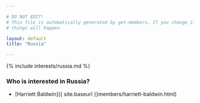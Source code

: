 ```yaml
---

# DO NOT EDIT!
# This file is automatically generated by get-members. If you change it, bad
# things will happen.

layout: default
title: "Russia"

---
```


{% include interests/russia.md %}

### Who is interested in Russia?


* [Harriett Baldwin]({ site.baseurl }}members/harriett-baldwin.html)
